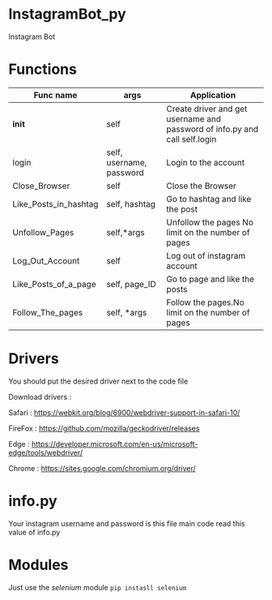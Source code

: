# InstagramBot_py
Instagram Bot 

# Functions
|Func name | args | Application | 
| -------- | ---- | ----------- | 
| __init__ | self | Create driver and get username and password of info.py and call self.login| 
| login | self, username, password | Login to the account | 
| Close_Browser | self | Close the Browser | 
| Like_Posts_in_hashtag | self, hashtag | Go to hashtag and like the post
| Unfollow_Pages | self,*args | Unfollow the pages No limit on the number of pages |
| Log_Out_Account | self | Log out of instagram account | 
| Like_Posts_of_a_page | self, page_ID | Go to page and like the posts 
| Follow_The_pages | self, *args | Follow the pages.No limit on the number of pages|




# Drivers
You should put the desired driver next to the code file

Download drivers : 

Safari : https://webkit.org/blog/6900/webdriver-support-in-safari-10/

FireFox : https://github.com/mozilla/geckodriver/releases

Edge :	https://developer.microsoft.com/en-us/microsoft-edge/tools/webdriver/

Chrome : https://sites.google.com/chromium.org/driver/


# info.py
Your instagram username and password is this file 
main code read this value of info.py

# Modules
Just use the *selenium* module 
``` pip instasll selenium ```

